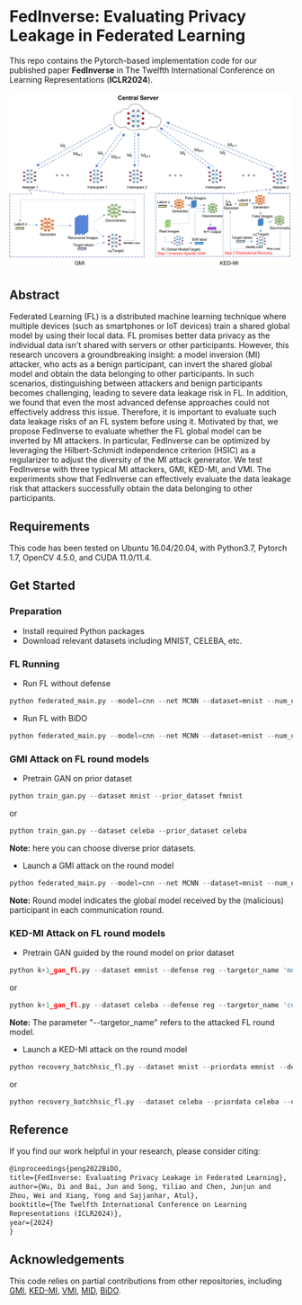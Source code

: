 # FedInverse: Evaluating Privacy Leakage in Federated Learning
This repo contains the Pytorch-based implementation code for our published paper **FedInverse** in The Twelfth International Conference on Learning Representations (**ICLR2024**).

![FedInverse Example.png](https://github.com/Jun-B0518/FedInverse/blob/main/FedInverse%20Framework.png)
## Abstract
Federated Learning (FL) is a distributed machine learning technique where multiple devices (such as smartphones or IoT devices) train a shared global model by using their local data. FL promises better data privacy as the individual data isn't shared with servers or other participants. However, this research uncovers a groundbreaking insight: a model inversion (MI) attacker, who acts as a benign participant, can invert the shared global model and obtain the data belonging to other participants. In such scenarios, distinguishing between attackers and benign participants becomes challenging, leading to severe data leakage risk in FL. In addition, we found that even the most advanced defense approaches could not effectively address this issue. Therefore, it is important to evaluate such data leakage risks of an FL system before using it. Motivated by that, we propose FedInverse to evaluate whether the FL global model can be inverted by MI attackers. In particular, FedInverse can be optimized by leveraging the Hilbert-Schmidt independence criterion (HSIC) as a regularizer to adjust the diversity of the MI attack generator. We test FedInverse with three typical MI attackers, GMI, KED-MI, and VMI. The experiments show that FedInverse can effectively evaluate the data leakage risk that attackers successfully obtain the data belonging to other participants.
## Requirements
This code has been tested on Ubuntu 16.04/20.04, with Python3.7, Pytorch 1.7, OpenCV 4.5.0, and CUDA 11.0/11.4.
## Get Started
### Preparation
- Install required Python packages
- Download relevant datasets including MNIST, CELEBA, etc.
### FL Running
- Run FL without defense
```python
python federated_main.py --model=cnn --net MCNN --dataset=mnist --num_users 100 -R=10 -C='0.1' -B=60 -E=1 --iid=1 --testacc='1.0' --optimizer=sgd --lossfunc=crossentropy --lr='0.01' --measure 'None' --lamdax 0 --lamday 0 --hsic_training False  
```
- Run FL with BiDO
```python
python federated_main.py --model=cnn --net MCNN --dataset=mnist --num_users 100 -R=10 -C='0.1' -B=60 -E=1 --iid=1 --testacc='1.0' --optimizer=sgd --lossfunc=crossentropy --lr='0.01' --measure 'HSIC' --lamdax 2 --lamday 20 --hsic_training True  
```
### GMI Attack on FL round models
- Pretrain GAN on prior dataset
```python
python train_gan.py --dataset mnist --prior_dataset fmnist 
```
or 
```python
python train_gan.py --dataset celeba --prior_dataset celeba 
```
**Note:** here you can choose diverse prior datasets.
- Launch a GMI attack on the round model
```python
python federated_main.py --model=cnn --net MCNN --dataset=mnist --num_users 100 -R=10 -C='0.1' -B=60 -E=1 --iid=1 --testacc='1.0' --optimizer=sgd --lossfunc=crossentropy --lr='0.01' --measure 'HSIC' --lamdax 2 --lamday 20 --hsic_training True  
```
**Note:** Round model indicates the global model received by the (malicious) participant in each communication round.
### KED-MI Attack on FL round models
- Pretrain GAN guided by the round model on prior dataset
```python
python k+1_gan_fl.py --dataset emnist --defense reg --targetor_name 'mnist_MCNN_idd[1]_R[1]_C[0.1]_E[1]_B[10]_Acc[83.34].tar' 
```
or 
```python
python k+1_gan_fl.py --dataset celeba --defense reg --targetor_name 'celeba_VGG16_idd[1]_R[10]_C[1.0]_E[50]_B[64]_Acc[71.37].tar' 
```
**Note:** The parameter "--targetor_name" refers to the attacked FL round model.
- Launch a KED-MI attack on the round model
```python
python recovery_batchhsic_fl.py --dataset mnist --priordata emnist --defense reg --attack_improve BATCHHSIC --times 10 --lamda 0 --sigma 0 --targetor_name 'mnist_MCNN_idd[1]_R[1]_C[0.2]_E[1]_B[10]_Acc[83.49].tar' --g_name 'G_mnist_MCNN_idd[1]_R[1]_C[0.2]_E[1]_B[10]_Acc[83.49].tar.tar' --d_name 'D_mnist_MCNN_idd[1]_R[1]_C[0.2]_E[1]_B[10]_Acc[83.49].tar.tar' --iter 5000 --seeds 500 --improved_flag --verbose True 
```
or 
```python
python recovery_batchhsic_fl.py --dataset celeba --priordata celeba --defense reg --attack_improve BATCHHSIC --times 5 --lamda 0 --sigma 0 --targetor_name 'celeba_VGG16_idd[1]_R[1]_C[1.0]_E[30]_B[32]_Acc[6725.].tar' --g_name 'G_celeba_VGG16_idd[1]_R[1]_C[1.0]_E[30]_B[32]_Acc[6725.].tar.tar' --d_name 'D_celeba_VGG16_idd[1]_R[1]_C[1.0]_E[30]_B[32]_Acc[6725.].tar.tar' --iter 5000 --seeds 5 --improved_flag --verbose True 
```
## Reference
If you find our work helpful in your research, please consider citing:
```
@inproceedings{peng2022BiDO,
title={FedInverse: Evaluating Privacy Leakage in Federated Learning},
author={Wu, Di and Bai, Jun and Song, Yiliao and Chen, Junjun and Zhou, Wei and Xiang, Yong and Sajjanhar, Atul},
booktitle={The Twelfth International Conference on Learning Representations (ICLR2024)},
year={2024}
}
```
## Acknowledgements
This code relies on partial contributions from other repositories, including [GMI](https://arxiv.org/abs/1911.07135), [KED-MI](https://arxiv.org/abs/2010.04092), [VMI](https://arxiv.org/abs/2201.10787), [MID](https://arxiv.org/abs/2009.05241), [BiDO](https://arxiv.org/abs/2206.05483).



